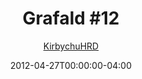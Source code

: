 ---
title: "Grafald #12"
type: "image"
date: 2012-04-27T00:00:00-04:00
draft: false
categories:
- comics
- collaborations
tags:
- grafald
image_path: "../img/2012/12.png"
alt_text: ""
is_subpage: true
author: "[KirbychuHRD](https://cohost.org/KirbychuHRD)"
---